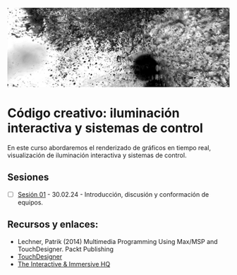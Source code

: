 ![flux](./img/ccrmaCel.jpg)

# Código creativo: iluminación interactiva y sistemas de control

En este curso abordaremos el renderizado de gráficos en tiempo real, visualización de iluminación interactiva y sistemas de control.

## Sesiones

- [ ] [Sesión 01](./s01/s01.md) - 30.02.24 - Introducción, discusión y conformación de equipos.

## Recursos y enlaces: 

- Lechner, Patrik (2014) Multimedia Programming Using Max/MSP and TouchDesigner. Packt Publishing
- [TouchDesigner](https://derivative.ca)
- [The Interactive & Immersive HQ](https://www.youtube.com/@TheInteractiveImmersiveHQ)

